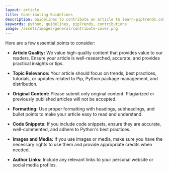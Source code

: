 ```yaml
---
layout: article
title: Contributing Guidelines
description: Guidelines to contribute an article to learn-piptrends.com
keywords: python, guidelines, pipTrends, contributions
image: /assets/images/general/contribute-cover.png
---
```


Here are a few essential points to consider:

- **Article Quality:** We value high-quality content that provides value to our readers. Ensure your article is well-researched, accurate, and provides practical insights or tips.

- **Topic Relevance:** Your article should focus on trends, best practices, tutorials, or updates related to Pip, Python package management, and distribution.

- **Original Content:** Please submit only original content. Plagiarized or previously published articles will not be accepted.

- **Formatting:** Use proper formatting with headings, subheadings, and bullet points to make your article easy to read and understand.

- **Code Snippets:** If you include code snippets, ensure they are accurate, well-commented, and adhere to Python's best practices.

- **Images and Media:** If you use images or media, make sure you have the necessary rights to use them and provide appropriate credits when needed.

- **Author Links:** Include any relevant links to your personal website or social media profiles.
